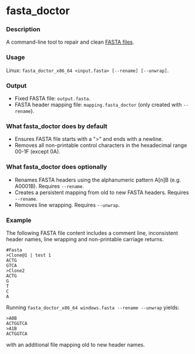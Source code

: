 # fasta_doctor  
### Description
A command-line tool to repair and clean [FASTA files](https://en.wikipedia.org/wiki/FASTA_format).

### Usage
Linux: `fasta_doctor_x86_64 <input.fasta> [--rename] [--unwrap]`.

### Output
+ Fixed FASTA file: `output.fasta`.
+ FASTA header mapping file: `mapping.fasta_doctor` (only created with `--rename`).

### What fasta_doctor does by default
+ Ensures FASTA file starts with a ">" and ends with a newline.  
+ Removes all non-printable control characters in the hexadecimal range 00-1F (except 0A).

### What fasta_doctor does optionally
+ Renames FASTA headers using the alphanumeric pattern A[n]B (e.g. A0001B). Requires `--rename`.
+ Creates a persistent mapping from old to new FASTA headers. Requires `--rename`.
+ Removes line wrapping. Requires `--unwrap`.

### Example
The following FASTA file content includes a comment line, inconsistent header names, line wrapping and non-printable carriage returns.
```
#Fasta
>Clone@1 | test 1
ACTG
GTCA
>Clone2
ACTG
G
T
C
A
```
Running `fasta_doctor_x86_64 windows.fasta --rename --unwrap` yields:
```
>A0B
ACTGGTCA
>A1B
ACTGGTCA
```
with an additional file mapping old to new header names.
